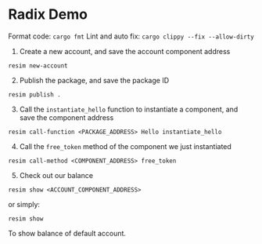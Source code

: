 # Radix Demo

Format code: `cargo fmt`
Lint and auto fix: `cargo clippy --fix --allow-dirty`

1. Create a new account, and save the account component address

```
resim new-account
```

2. Publish the package, and save the package ID

```
resim publish .
```

3. Call the `instantiate_hello` function to instantiate a component, and save the component address

```
resim call-function <PACKAGE_ADDRESS> Hello instantiate_hello
```

4. Call the `free_token` method of the component we just instantiated

```
resim call-method <COMPONENT_ADDRESS> free_token
```

5. Check out our balance

```
resim show <ACCOUNT_COMPONENT_ADDRESS>
```

or simply:

```
resim show
```

To show balance of default account.
